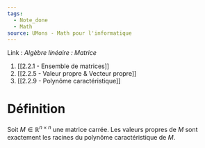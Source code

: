 ```yaml
---
tags:
  - Note_done
  - Math
source: UMons - Math pour l'informatique
---
```


Link :
_Algèbre linéaire : Matrice_
1. [[2.2.1 - Ensemble de matrices]]
2. [[2.2.5 - Valeur propre & Vecteur propre]]
3. [[2.2.9 - Polynôme caractéristique]]

# Définition
Soit $M ∈ \mathbb{R}^{n×n}$ une matrice carrée. 
Les valeurs propres de $M$ sont exactement les racines du polynôme caractéristique de $M$.